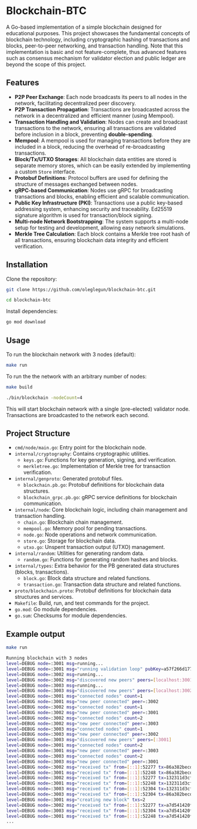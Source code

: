 # Blockchain-BTC

A Go-based implementation of a simple blockchain designed for educational purposes. This project showcases the fundamental concepts of blockchain technology, including cryptographic hashing of transactions and blocks, peer-to-peer networking, and transaction handling. Note that this implementation is basic and not feature-complete, thus advanced features such as consensus mechanism for validator election and public ledger are beyond the scope of this project.

## Features

- **P2P Peer Exchange**: Each node broadcasts its peers to all nodes in the network, facilitating decentralized peer discovery.
- **P2P Transaction Propagation**: Transactions are broadcasted across the network in a decentralized and efficient manner (using Mempool).
- **Transaction Handling and Validation**: Nodes can create and broadcast transactions to the network, ensuring all transactions are validated before inclusion in a block, preventing **double-spending**.
- **Mempool**: A mempool is used for managing transactions before they are included in a block, reducing the overhead of re-broadcasting transactions.
- **Block/Tx/UTXO Storages**: All blockchain data entities are stored is separate memory stores, which can be easily extended by implementing a custom `Store` interface.
- **Protobuf Definitions**: Protocol buffers are used for defining the structure of messages exchanged between nodes.
- **gRPC-based Communication**: Nodes use gRPC for broadcasting transactions and blocks, enabling efficient and scalable communication.
- **Public Key Infrastructure (PKI)**: Transactions use a public key-based addressing system, enhancing security and traceability. Ed25519 signature algorithm is used for transaction/block signing.
- **Multi-node Network Bootstrapping**: The system supports a multi-node setup for testing and development, allowing easy network simulations.
- **Merkle Tree Calculation**: Each block contains a Merkle tree root hash of all transactions, ensuring blockchain data integrity and efficient verification.

## Installation

Clone the repository:

```sh
git clone https://github.com/oleglegun/blockchain-btc.git

cd blockchain-btc
```

Install dependencies:

```sh
go mod download
```

## Usage

To run the blockchain network with 3 nodes (default):

```sh
make run
```

To run the the network with an arbitrary number of nodes:

```sh
make build

./bin/blockchain -nodeCount=4
```

This will start blockchain network with a single (pre-elected) validator node. Transactions are broadcasted to the network each second.

## Project Structure

- `cmd/node/main.go`: Entry point for the blockchain node.
- `internal/cryptography`: Contains cryptographic utilities.
  - `keys.go`: Functions for key generation, signing, and verification.
  - `merkletree.go`: Implementation of Merkle tree for transaction verification.
- `internal/genproto`: Generated protobuf files.
  - `blockchain.pb.go`: Protobuf definitions for blockchain data structures.
  - `blockchain_grpc.pb.go`: gRPC service definitions for blockchain communication.
- `internal/node`: Core blockchain logic, including chain management and transaction handling.
  - `chain.go`: Blockchain chain management.
  - `mempool.go`: Memory pool for pending transactions.
  - `node.go`: Node operations and network communication.
  - `store.go`: Storage for blockchain data.
  - `utxo.go`: Unspent transaction output (UTXO) management.
- `internal/random`: Utilities for generating random data.
  - `random.go`: Functions for generating random hashes and blocks.
- `internal/types`: Extra behavior for the PB generated data structures (blocks, transactions).
  - `block.go`: Block data structure and related functions.
  - `transaction.go`: Transaction data structure and related functions.
- `proto/blockchain.proto`: Protobuf definitions for blockchain data structures and services.
- `Makefile`: Build, run, and test commands for the project.
- `go.mod`: Go module dependencies.
- `go.sum`: Checksums for module dependencies.

## Example output

```sh
make run

Running blockchain with 3 nodes
level=DEBUG node=:3001 msg=running... 
level=DEBUG node=:3001 msg="running validation loop" pubKey=a57f266d17767b307a7dda3e27dbccdfeb4545fe13813f13d0a5a201f4602399
level=DEBUG node=:3002 msg=running...
level=DEBUG node=:3002 msg="discovered new peers" peers=[localhost:3001]
level=DEBUG node=:3003 msg=running...
level=DEBUG node=:3003 msg="discovered new peers" peers=[localhost:3002]
level=DEBUG node=:3001 msg="connected nodes" count=1
level=DEBUG node=:3001 msg="new peer connected" peer=:3002
level=DEBUG node=:3002 msg="connected nodes" count=1
level=DEBUG node=:3002 msg="new peer connected" peer=:3001
level=DEBUG node=:3002 msg="connected nodes" count=2
level=DEBUG node=:3002 msg="new peer connected" peer=:3003
level=DEBUG node=:3003 msg="connected nodes" count=1
level=DEBUG node=:3003 msg="new peer connected" peer=:3002
level=DEBUG node=:3003 msg="discovered new peers" peers=[:3001]
level=DEBUG node=:3001 msg="connected nodes" count=2
level=DEBUG node=:3001 msg="new peer connected" peer=:3003
level=DEBUG node=:3003 msg="connected nodes" count=2
level=DEBUG node=:3003 msg="new peer connected" peer=:3001
level=DEBUG node=:3002 msg="received tx" from=[::1]:52277 tx=86a382becd80e93334869574b75079b470c2545321bf7c28ff06223c92d9e7c7
level=DEBUG node=:3001 msg="received tx" from=[::1]:52248 tx=86a382becd80e93334869574b75079b470c2545321bf7c28ff06223c92d9e7c7
level=DEBUG node=:3002 msg="received tx" from=[::1]:52277 tx=132311d3cf73751f49b7435461fface3b046ab5139288d7c126b0a5ceebfa2fd
level=DEBUG node=:3001 msg="received tx" from=[::1]:52248 tx=132311d3cf73751f49b7435461fface3b046ab5139288d7c126b0a5ceebfa2fd
level=DEBUG node=:3003 msg="received tx" from=[::1]:52304 tx=132311d3cf73751f49b7435461fface3b046ab5139288d7c126b0a5ceebfa2fd
level=DEBUG node=:3003 msg="received tx" from=[::1]:52304 tx=86a382becd80e93334869574b75079b470c2545321bf7c28ff06223c92d9e7c7
level=DEBUG node=:3001 msg="creating new block" txs=2
level=DEBUG node=:3002 msg="received tx" from=[::1]:52277 tx=a7d541420f5768b341b70259be2a5db5260641fd7e5383e1c0f953f8d69b49be
level=DEBUG node=:3003 msg="received tx" from=[::1]:52304 tx=a7d541420f5768b341b70259be2a5db5260641fd7e5383e1c0f953f8d69b49be
level=DEBUG node=:3001 msg="received tx" from=[::1]:52248 tx=a7d541420f5768b341b70259be2a5db5260641fd7e5383e1c0f953f8d69b49be
...
```